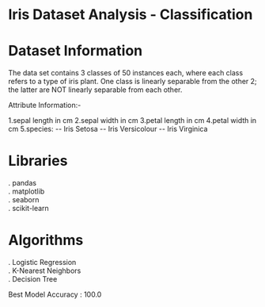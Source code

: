 # Iris Dataset Analysis - Classification

# Dataset Information
The data set contains 3 classes of 50 instances each, where each class refers to a type of iris plant. One class is linearly separable from the other 2; the latter are NOT linearly separable from each other.

Attribute Information:-

  1.sepal length in cm
  2.sepal width in cm
  3.petal length in cm
  4.petal width in cm
  5.species: -- Iris Setosa -- Iris Versicolour -- Iris Virginica

# Libraries
. pandas <br>
. matplotlib <br>
. seaborn <br>
. scikit-learn

# Algorithms
. Logistic Regression <br>
. K-Nearest Neighbors <br>
. Decision Tree <br>

Best Model Accuracy : 100.0

  
